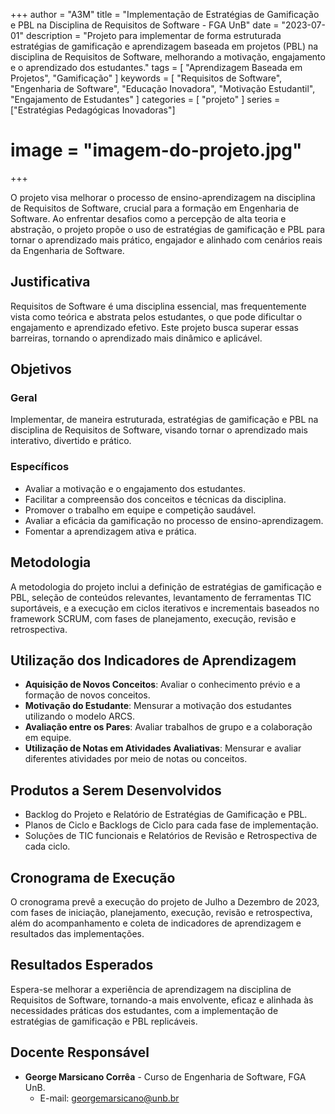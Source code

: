 +++
author = "A3M"
title = "Implementação de Estratégias de Gamificação e PBL na Disciplina de Requisitos de Software - FGA UnB"
date = "2023-07-01"
description = "Projeto para implementar de forma estruturada estratégias de gamificação e aprendizagem baseada em projetos (PBL) na disciplina de Requisitos de Software, melhorando a motivação, engajamento e o aprendizado dos estudantes."
tags = [
    "Aprendizagem Baseada em Projetos",
    "Gamificação"
]
keywords = [
    "Requisitos de Software",
    "Engenharia de Software",
    "Educação Inovadora",
    "Motivação Estudantil",
    "Engajamento de Estudantes"
]
categories = [
    "projeto"
]
series = ["Estratégias Pedagógicas Inovadoras"]
# image = "imagem-do-projeto.jpg"
+++

O projeto visa melhorar o processo de ensino-aprendizagem na disciplina de Requisitos de Software, crucial para a formação em Engenharia de Software. Ao enfrentar desafios como a percepção de alta teoria e abstração, o projeto propõe o uso de estratégias de gamificação e PBL para tornar o aprendizado mais prático, engajador e alinhado com cenários reais da Engenharia de Software.

## Justificativa

Requisitos de Software é uma disciplina essencial, mas frequentemente vista como teórica e abstrata pelos estudantes, o que pode dificultar o engajamento e aprendizado efetivo. Este projeto busca superar essas barreiras, tornando o aprendizado mais dinâmico e aplicável.

## Objetivos

### Geral

Implementar, de maneira estruturada, estratégias de gamificação e PBL na disciplina de Requisitos de Software, visando tornar o aprendizado mais interativo, divertido e prático.

### Específicos

- Avaliar a motivação e o engajamento dos estudantes.
- Facilitar a compreensão dos conceitos e técnicas da disciplina.
- Promover o trabalho em equipe e competição saudável.
- Avaliar a eficácia da gamificação no processo de ensino-aprendizagem.
- Fomentar a aprendizagem ativa e prática.

## Metodologia

A metodologia do projeto inclui a definição de estratégias de gamificação e PBL, seleção de conteúdos relevantes, levantamento de ferramentas TIC suportáveis, e a execução em ciclos iterativos e incrementais baseados no framework SCRUM, com fases de planejamento, execução, revisão e retrospectiva.

## Utilização dos Indicadores de Aprendizagem

- **Aquisição de Novos Conceitos**: Avaliar o conhecimento prévio e a formação de novos conceitos.
- **Motivação do Estudante**: Mensurar a motivação dos estudantes utilizando o modelo ARCS.
- **Avaliação entre os Pares**: Avaliar trabalhos de grupo e a colaboração em equipe.
- **Utilização de Notas em Atividades Avaliativas**: Mensurar e avaliar diferentes atividades por meio de notas ou conceitos.

## Produtos a Serem Desenvolvidos

- Backlog do Projeto e Relatório de Estratégias de Gamificação e PBL.
- Planos de Ciclo e Backlogs de Ciclo para cada fase de implementação.
- Soluções de TIC funcionais e Relatórios de Revisão e Retrospectiva de cada ciclo.

## Cronograma de Execução

O cronograma prevê a execução do projeto de Julho a Dezembro de 2023, com fases de iniciação, planejamento, execução, revisão e retrospectiva, além do acompanhamento e coleta de indicadores de aprendizagem e resultados das implementações.

## Resultados Esperados

Espera-se melhorar a experiência de aprendizagem na disciplina de Requisitos de Software, tornando-a mais envolvente, eficaz e alinhada às necessidades práticas dos estudantes, com a implementação de estratégias de gamificação e PBL replicáveis.

## Docente Responsável

- **George Marsicano Corrêa** - Curso de Engenharia de Software, FGA UnB.
  - E-mail: georgemarsicano@unb.br

<!-- [![Link para mais informações](link-para-imagem-de-chamada.jpg)](https://link-para-pagina-do-projeto-ou-universidade.com) -->
